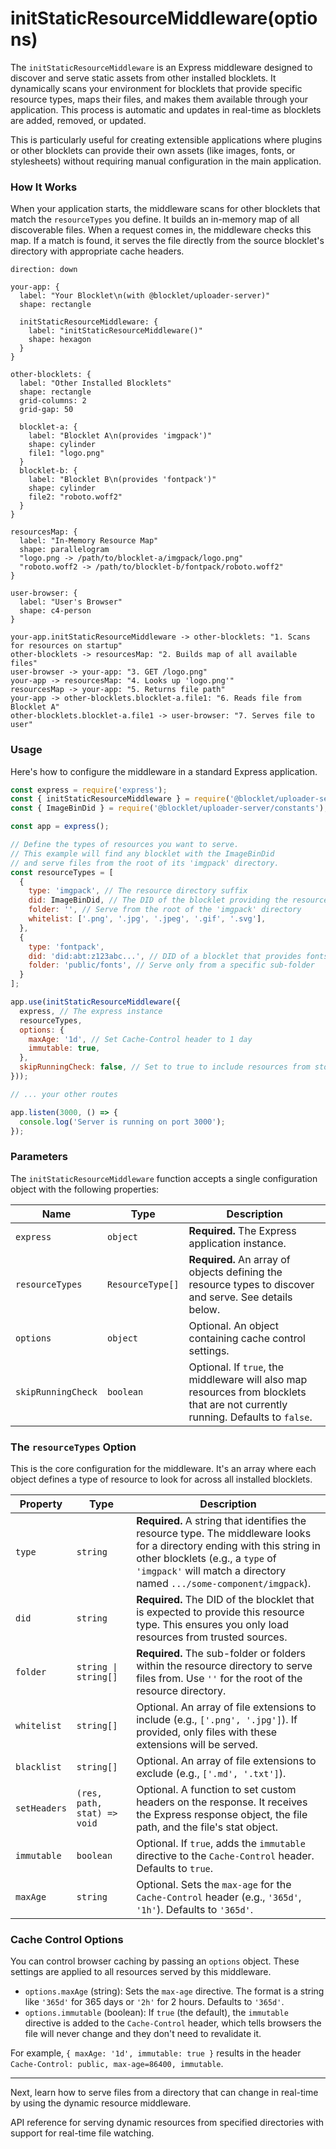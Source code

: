 # initStaticResourceMiddleware(options)

The `initStaticResourceMiddleware` is an Express middleware designed to discover and serve static assets from other installed blocklets. It dynamically scans your environment for blocklets that provide specific resource types, maps their files, and makes them available through your application. This process is automatic and updates in real-time as blocklets are added, removed, or updated.

This is particularly useful for creating extensible applications where plugins or other blocklets can provide their own assets (like images, fonts, or stylesheets) without requiring manual configuration in the main application.

### How It Works

When your application starts, the middleware scans for other blocklets that match the `resourceTypes` you define. It builds an in-memory map of all discoverable files. When a request comes in, the middleware checks this map. If a match is found, it serves the file directly from the source blocklet's directory with appropriate cache headers.

```d2
direction: down

your-app: {
  label: "Your Blocklet\n(with @blocklet/uploader-server)"
  shape: rectangle

  initStaticResourceMiddleware: {
    label: "initStaticResourceMiddleware()"
    shape: hexagon
  }
}

other-blocklets: {
  label: "Other Installed Blocklets"
  shape: rectangle
  grid-columns: 2
  grid-gap: 50

  blocklet-a: {
    label: "Blocklet A\n(provides 'imgpack')"
    shape: cylinder
    file1: "logo.png"
  }
  blocklet-b: {
    label: "Blocklet B\n(provides 'fontpack')"
    shape: cylinder
    file2: "roboto.woff2"
  }
}

resourcesMap: {
  label: "In-Memory Resource Map"
  shape: parallelogram
  "logo.png -> /path/to/blocklet-a/imgpack/logo.png"
  "roboto.woff2 -> /path/to/blocklet-b/fontpack/roboto.woff2"
}

user-browser: {
  label: "User's Browser"
  shape: c4-person
}

your-app.initStaticResourceMiddleware -> other-blocklets: "1. Scans for resources on startup"
other-blocklets -> resourcesMap: "2. Builds map of all available files"
user-browser -> your-app: "3. GET /logo.png"
your-app -> resourcesMap: "4. Looks up 'logo.png'"
resourcesMap -> your-app: "5. Returns file path"
your-app -> other-blocklets.blocklet-a.file1: "6. Reads file from Blocklet A"
other-blocklets.blocklet-a.file1 -> user-browser: "7. Serves file to user"

```

### Usage

Here's how to configure the middleware in a standard Express application.

```javascript
const express = require('express');
const { initStaticResourceMiddleware } = require('@blocklet/uploader-server');
const { ImageBinDid } = require('@blocklet/uploader-server/constants');

const app = express();

// Define the types of resources you want to serve.
// This example will find any blocklet with the ImageBinDid
// and serve files from the root of its 'imgpack' directory.
const resourceTypes = [
  {
    type: 'imgpack', // The resource directory suffix
    did: ImageBinDid, // The DID of the blocklet providing the resource
    folder: '', // Serve from the root of the 'imgpack' directory
    whitelist: ['.png', '.jpg', '.jpeg', '.gif', '.svg'],
  },
  {
    type: 'fontpack',
    did: 'did:abt:z123abc...', // DID of a blocklet that provides fonts
    folder: 'public/fonts', // Serve only from a specific sub-folder
  }
];

app.use(initStaticResourceMiddleware({
  express, // The express instance
  resourceTypes,
  options: {
    maxAge: '1d', // Set Cache-Control header to 1 day
    immutable: true,
  },
  skipRunningCheck: false, // Set to true to include resources from stopped blocklets
}));

// ... your other routes

app.listen(3000, () => {
  console.log('Server is running on port 3000');
});
```

### Parameters

The `initStaticResourceMiddleware` function accepts a single configuration object with the following properties:

| Name | Type | Description |
|---|---|---|
| `express` | `object` | **Required.** The Express application instance. |
| `resourceTypes` | `ResourceType[]` | **Required.** An array of objects defining the resource types to discover and serve. See details below. |
| `options` | `object` | Optional. An object containing cache control settings. |
| `skipRunningCheck` | `boolean` | Optional. If `true`, the middleware will also map resources from blocklets that are not currently running. Defaults to `false`. |

### The `resourceTypes` Option

This is the core configuration for the middleware. It's an array where each object defines a type of resource to look for across all installed blocklets.

| Property | Type | Description |
|---|---|---|
| `type` | `string` | **Required.** A string that identifies the resource type. The middleware looks for a directory ending with this string in other blocklets (e.g., a `type` of `'imgpack'` will match a directory named `.../some-component/imgpack`). |
| `did` | `string` | **Required.** The DID of the blocklet that is expected to provide this resource type. This ensures you only load resources from trusted sources. |
| `folder` | `string \| string[]` | **Required.** The sub-folder or folders within the resource directory to serve files from. Use `''` for the root of the resource directory. |
| `whitelist` | `string[]` | Optional. An array of file extensions to include (e.g., `['.png', '.jpg']`). If provided, only files with these extensions will be served. |
| `blacklist` | `string[]` | Optional. An array of file extensions to exclude (e.g., `['.md', '.txt']`). |
| `setHeaders` | `(res, path, stat) => void` | Optional. A function to set custom headers on the response. It receives the Express response object, the file path, and the file's stat object. |
| `immutable` | `boolean` | Optional. If `true`, adds the `immutable` directive to the `Cache-Control` header. Defaults to `true`. |
| `maxAge` | `string` | Optional. Sets the `max-age` for the `Cache-Control` header (e.g., `'365d'`, `'1h'`). Defaults to `'365d'`. |

### Cache Control Options

You can control browser caching by passing an `options` object. These settings are applied to all resources served by this middleware.

- `options.maxAge` (string): Sets the `max-age` directive. The format is a string like `'365d'` for 365 days or `'2h'` for 2 hours. Defaults to `'365d'`.
- `options.immutable` (boolean): If `true` (the default), the `immutable` directive is added to the `Cache-Control` header, which tells browsers the file will never change and they don't need to revalidate it.

For example, `{ maxAge: '1d', immutable: true }` results in the header `Cache-Control: public, max-age=86400, immutable`.

---

Next, learn how to serve files from a directory that can change in real-time by using the dynamic resource middleware.

<x-card data-title="Next: initDynamicResourceMiddleware(options)" data-icon="lucide:arrow-right-circle" data-href="/api-reference/uploader-server/dynamic-resource" data-cta="Read More">
API reference for serving dynamic resources from specified directories with support for real-time file watching.
</x-card>

